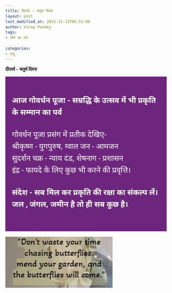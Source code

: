 ```yaml
---
title: दीपपर्व - चतुर्थ दिवस
layout: post
last_modified_at: 2023-11-13T06:55:00
author: Vinay Pandey
tags:
- सोम का मर्म

categories:
- लघु
---
```

**दीपपर्व - चतुर्थ दिवस**


![IMG-20231113-WA0001.jpg](/images/IMG-20231113-WA0001.jpg)

![IMG-20231113-WA0002.jpg](/images/IMG-20231113-WA0002.jpg)

